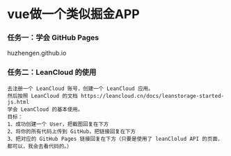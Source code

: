 # vue做一个类似掘金APP

### 任务一：学会 GitHub Pages

huzhengen.github.io

### 任务二：LeanCloud 的使用

```
去注册一个 LeanCloud 账号，创建一个 LeanCloud 应用。
然后按照 LeanCloud 的文档 https://leancloud.cn/docs/leanstorage-started-js.html
学会 LeanCloud 的基本使用。
目标：
1、成功创建一个 User，把截图回复在下方
2、将你的所有代码上传到 GitHub，把链接回复在下方
3、把对应的 GitHub Pages 链接回复在下方（只要是使用了 leanClolud API 的页面，都可以，我会去看代码的。）
```